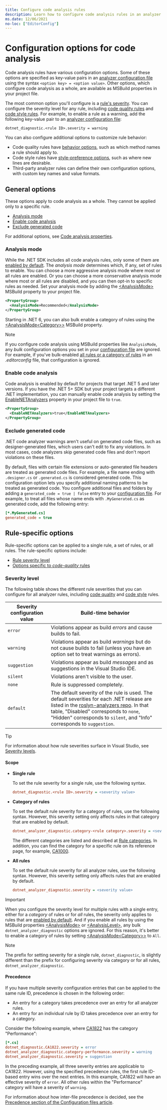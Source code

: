 ```yaml
---
title: Configure code analysis rules
description: Learn how to configure code analysis rules in an analyzer configuration file.
ms.date: 12/06/2021
no-loc: ["EditorConfig"]
---
```

# Configuration options for code analysis

Code analysis rules have various configuration options. Some of these options are specified as key-value pairs in an [analyzer configuration file](configuration-files.md) using the syntax `<option key> = <option value>`. Other options, which configure code analysis as a whole, are available as MSBuild properties in your project file.

The most common option you'll configure is a [rule's severity](#severity-level). You can configure the severity level for any rule, including [code quality rules](quality-rules/index.md) and [code style rules](style-rules/index.md). For example, to enable a rule as a warning, add the following key-value pair to an [analyzer configuration file](configuration-files.md):

`dotnet_diagnostic.<rule ID>.severity = warning`

You can also configure additional options to customize rule behavior:

- Code quality rules have [behavior options](code-quality-rule-options.md), such as which method names a rule should apply to.
- Code style rules have [style-preference options](code-style-rule-options.md), such as where new lines are desirable.
- Third-party analyzer rules can define their own configuration options, with custom key names and value formats.

## General options

These options apply to code analysis as a whole. They cannot be applied only to a specific rule.

- [Analysis mode](#analysis-mode)
- [Enable code analysis](#enable-code-analysis)
- [Exclude generated code](#exclude-generated-code)

For additional options, see [Code analysis properties](../../core/project-sdk/msbuild-props.md#code-analysis-properties).

### Analysis mode

While the .NET SDK includes all code analysis rules, only some of them are [enabled by default](https://github.com/dotnet/roslyn-analyzers/blob/main/src/NetAnalyzers/Core/AnalyzerReleases.Shipped.md). The *analysis mode* determines which, if any, set of rules to enable. You can choose a more aggressive analysis mode where most or all rules are enabled. Or you can choose a more conservative analysis mode where most or all rules are disabled, and you can then opt-in to specific rules as needed. Set your analysis mode by adding the [\<AnalysisMode>](../../core/project-sdk/msbuild-props.md#analysismode) MSBuild property to your project file.

```xml
<PropertyGroup>
  <AnalysisMode>Recommended</AnalysisMode>
</PropertyGroup>
```

Starting in .NET 6, you can also bulk enable a category of rules using the [\<AnalysisMode\<Category>>](../../core/project-sdk/msbuild-props.md#analysismodecategory) MSBuild property.

> [!NOTE]
> If you configure code analysis using MSBuild properties like `AnalysisMode`, any *bulk* configuration options you set in your [configuration file](configuration-files.md) are ignored. For example, if you've bulk-enabled [all rules or a category of rules](#scope) in an *.editorconfig* file, that configuration is ignored.

### Enable code analysis

Code analysis is enabled by default for projects that target .NET 5 and later versions. If you have the .NET 5+ SDK but your project targets a different .NET implementation, you can manually enable code analysis by setting the [EnableNETAnalyzers](../../core/project-sdk/msbuild-props.md#enablenetanalyzers) property in your project file to `true`.

```xml
<PropertyGroup>
  <EnableNETAnalyzers>true</EnableNETAnalyzers>
</PropertyGroup>
```

### Exclude generated code

.NET code analyzer warnings aren't useful on generated code files, such as designer-generated files, which users can't edit to fix any violations. In most cases, code analyzers skip generated code files and don't report violations on these files.

By default, files with certain file extensions or auto-generated file headers are treated as generated code files. For example, a file name ending with `.designer.cs` or `.generated.cs` is considered generated code. This configuration option lets you specify additional naming patterns to be treated as generated code. You configure additional files and folders by adding a `generated_code = true | false` entry to your [configuration file](configuration-files.md). For example, to treat all files whose name ends with `.MyGenerated.cs` as generated code, add the following entry:

```ini
[*.MyGenerated.cs]
generated_code = true
```

## Rule-specific options

Rule-specific options can be applied to a single rule, a set of rules, or all rules. The rule-specific options include:

- [Rule severity level](#severity-level)
- [Options specific to *code-quality* rules](code-quality-rule-options.md)

### Severity level

The following table shows the different rule severities that you can configure for all analyzer rules, including [code quality](quality-rules/index.md) and [code style](style-rules/index.md) rules.

| Severity configuration value | Build-time behavior |
|-|-|
| `error` | Violations appear as build *errors* and cause builds to fail.|
| `warning` | Violations appear as build *warnings* but do not cause builds to fail (unless you have an option set to treat warnings as errors). |
| `suggestion` | Violations appear as build *messages* and as suggestions in the Visual Studio IDE. |
| `silent` | Violations aren't visible to the user. |
| `none` | Rule is suppressed completely. |
| `default` | The default severity of the rule is used. The default severities for each .NET release are listed in the [roslyn-analyzers repo](https://github.com/dotnet/roslyn-analyzers/blob/main/src/NetAnalyzers/Core/AnalyzerReleases.Shipped.md). In that table, "Disabled" corresponds to `none`, "Hidden" corresponds to `silent`, and "Info" corresponds to `suggestion`. |

> [!TIP]
> For information about how rule severities surface in Visual Studio, see [Severity levels](/visualstudio/ide/editorconfig-language-conventions#severity-levels).

#### Scope

- **Single rule**

  To set the rule severity for a single rule, use the following syntax.

  ```ini
  dotnet_diagnostic.<rule ID>.severity = <severity value>
  ```

- **Category of rules**

  To set the default rule severity for a category of rules, use the following syntax. However, this severity setting only affects rules in that category that are enabled by default.

  ```ini
  dotnet_analyzer_diagnostic.category-<rule category>.severity = <severity value>
  ```

  The different categories are listed and described at [Rule categories](categories.md). In addition, you can find the category for a specific rule on its reference page, for example, [CA1000](quality-rules/ca1000.md).

- **All rules**

  To set the default rule severity for all analyzer rules, use the following syntax. However, this severity setting only affects rules that are enabled by default.

  ```ini
  dotnet_analyzer_diagnostic.severity = <severity value>
  ```

> [!IMPORTANT]
> When you configure the severity level for multiple rules with a single entry, either for a *category* of rules or for *all* rules, the severity only applies to rules that are [enabled by default](https://github.com/dotnet/roslyn-analyzers/blob/main/src/NetAnalyzers/Core/AnalyzerReleases.Shipped.md). And if you enable all rules by using the MSBuild properties [\<AnalysisMode>](../../core/project-sdk/msbuild-props.md#analysismode) or [\<AnalysisLevel>](../../core/project-sdk/msbuild-props.md#analysislevel), any bulk `dotnet_analyzer_diagnostic` options are ignored. For this reason, it's better to enable a category of rules by setting [\<AnalysisMode\<Category>>](../../core/project-sdk/msbuild-props.md#analysismodecategory) to `All`.

> [!NOTE]
> The prefix for setting severity for a single rule, `dotnet_diagnostic`, is slightly different than the prefix for configuring severity via category or for all rules, `dotnet_analyzer_diagnostic`.

#### Precedence

If you have multiple severity configuration entries that can be applied to the same rule ID, precedence is chosen in the following order:

- An entry for a category takes precedence over an entry for all analyzer rules.
- An entry for an individual rule by ID takes precedence over an entry for a category.

Consider the following example, where [CA1822](/visualstudio/code-quality/ca1822) has the category "Performance":

```ini
[*.cs]
dotnet_diagnostic.CA1822.severity = error
dotnet_analyzer_diagnostic.category-performance.severity = warning
dotnet_analyzer_diagnostic.severity = suggestion
```

In the preceding example, all three severity entries are applicable to CA1822. However, using the specified precedence rules, the first rule ID-based entry wins over the next entries. In this example, CA1822 will have an effective severity of `error`. All other rules within the "Performance" category will have a severity of `warning`.

For information about how inter-file precedence is decided, see the [Precedence section of the Configuration files article](configuration-files.md#precedence).
